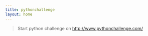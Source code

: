 ```yaml
---
title: pythonchallenge
layout: home
---
```

> Start python challenge on <http://www.pythonchallenge.com/>
